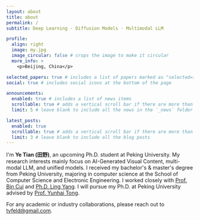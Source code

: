 ```yaml
---
layout: about
title: about
permalink: /
subtitle: Deep Learning · Diffusion Models · Multimodal LLM

profile:
  align: right
  image: my.jpg
  image_circular: false # crops the image to make it circular
  more_info: >
    <p>Beijing, China</p>

selected_papers: true # includes a list of papers marked as "selected={true}"
social: true # includes social icons at the bottom of the page

announcements:
  enabled: true # includes a list of news items
  scrollable: true # adds a vertical scroll bar if there are more than 3 news items
  limit: 5 # leave blank to include all the news in the `_news` folder

latest_posts:
  enabled: true
  scrollable: true # adds a vertical scroll bar if there are more than 3 new posts items
  limit: 3 # leave blank to include all the blog posts
---
```

<!-- 
Write your biography here. Tell the world about yourself. Link to your favorite [subreddit](http://reddit.com). You can put a picture in, too. The code is already in, just name your picture `prof_pic.jpg` and put it in the `img/` folder.

Put your address / P.O. box / other info right below your picture. You can also disable any of these elements by editing `profile` property of the YAML header of your `_pages/about.md`. Edit `_bibliography/papers.bib` and Jekyll will render your [publications page](/al-folio/publications/) automatically.

Link to your social media connections, too. This theme is set up to use [Font Awesome icons](https://fontawesome.com/) and [Academicons](https://jpswalsh.github.io/academicons/), like the ones below. Add your Facebook, Twitter, LinkedIn, Google Scholar, or just disable all of them. -->

I'm **Ye Tian (田野)**, an upcoming Ph.D. student at Peking University. My research interests mainly focus on AI-Generated Visual Content, multi-modal LLM, and unified models. I received my bachelor's & master's degree from Peking University, majoring in computer science at the School of Computer Science and Electronic Engineering. I worked closely with [Prof. Bin Cui](https://cuibinpku.github.io/cuibin_cn.html) and [Ph.D. Ling Yang](https://yangling0818.github.io/). I will pursue my Ph.D. at Peking University advised by [Prof. Yunhai Tong](https://openreview.net/profile?id=~Yunhai_Tong1).

For any academic or industry collaborations, please reach out to tyfeld@gmail.com.
